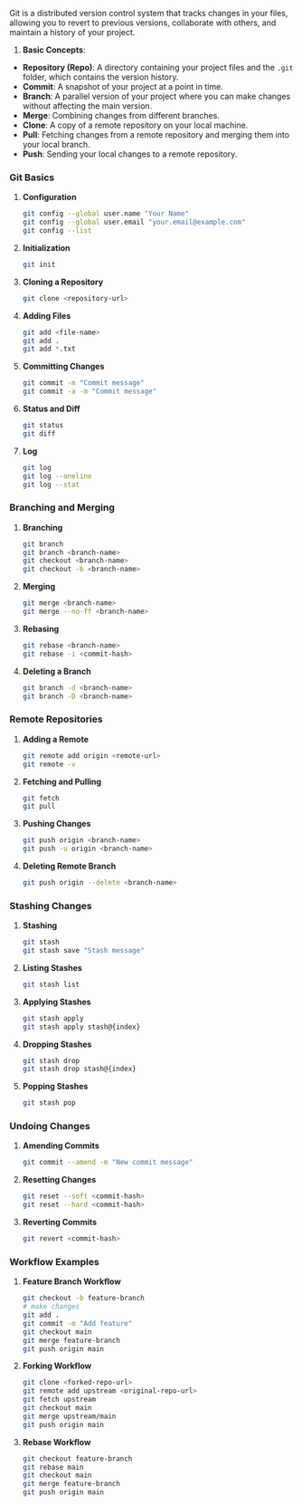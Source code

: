 
Git is a distributed version control system that tracks changes in your files, allowing you to revert to previous versions, collaborate with others, and maintain a history of your project.

1. **Basic Concepts**: 
 - **Repository (Repo)**: A directory containing your project files and the `.git` folder, which contains the version history.
 - **Commit**: A snapshot of your project at a point in time.
 - **Branch**: A parallel version of your project where you can make changes without affecting the main version.
 - **Merge**: Combining changes from different branches.
 - **Clone**: A copy of a remote repository on your local machine.
 - **Pull**: Fetching changes from a remote repository and merging them into your local branch.
 - **Push**: Sending your local changes to a remote repository.

### Git Basics

1. **Configuration**
   ```bash
   git config --global user.name "Your Name"
   git config --global user.email "your.email@example.com"
   git config --list
   ```

2. **Initialization**
   ```bash
   git init
   ```

3. **Cloning a Repository**
   ```bash
   git clone <repository-url>
   ```

4. **Adding Files**
   ```bash
   git add <file-name>
   git add .
   git add *.txt
   ```

5. **Committing Changes**
   ```bash
   git commit -m "Commit message"
   git commit -a -m "Commit message"
   ```

6. **Status and Diff**
   ```bash
   git status
   git diff
   ```

7. **Log**
   ```bash
   git log
   git log --oneline
   git log --stat
   ```

### Branching and Merging

1. **Branching**
   ```bash
   git branch
   git branch <branch-name>
   git checkout <branch-name>
   git checkout -b <branch-name>
   ```

2. **Merging**
   ```bash
   git merge <branch-name>
   git merge --no-ff <branch-name>
   ```

3. **Rebasing**
   ```bash
   git rebase <branch-name>
   git rebase -i <commit-hash>
   ```

4. **Deleting a Branch**
   ```bash
   git branch -d <branch-name>
   git branch -D <branch-name>
   ```

### Remote Repositories

1. **Adding a Remote**
   ```bash
   git remote add origin <remote-url>
   git remote -v
   ```

2. **Fetching and Pulling**
   ```bash
   git fetch
   git pull
   ```

3. **Pushing Changes**
   ```bash
   git push origin <branch-name>
   git push -u origin <branch-name>
   ```

4. **Deleting Remote Branch**
   ```bash
   git push origin --delete <branch-name>
   ```

### Stashing Changes

1. **Stashing**
   ```bash
   git stash
   git stash save "Stash message"
   ```

2. **Listing Stashes**
   ```bash
   git stash list
   ```

3. **Applying Stashes**
   ```bash
   git stash apply
   git stash apply stash@{index}
   ```

4. **Dropping Stashes**
   ```bash
   git stash drop
   git stash drop stash@{index}
   ```

5. **Popping Stashes**
   ```bash
   git stash pop
   ```

### Undoing Changes

1. **Amending Commits**
   ```bash
   git commit --amend -m "New commit message"
   ```

2. **Resetting Changes**
   ```bash
   git reset --soft <commit-hash>
   git reset --hard <commit-hash>
   ```

3. **Reverting Commits**
   ```bash
   git revert <commit-hash>
   ```
   
### Workflow Examples

1. **Feature Branch Workflow**
   ```bash
   git checkout -b feature-branch
   # make changes
   git add .
   git commit -m "Add feature"
   git checkout main
   git merge feature-branch
   git push origin main
   ```

2. **Forking Workflow**
   ```bash
   git clone <forked-repo-url>
   git remote add upstream <original-repo-url>
   git fetch upstream
   git checkout main
   git merge upstream/main
   git push origin main
   ```

3. **Rebase Workflow**
   ```bash
   git checkout feature-branch
   git rebase main
   git checkout main
   git merge feature-branch
   git push origin main
   ```